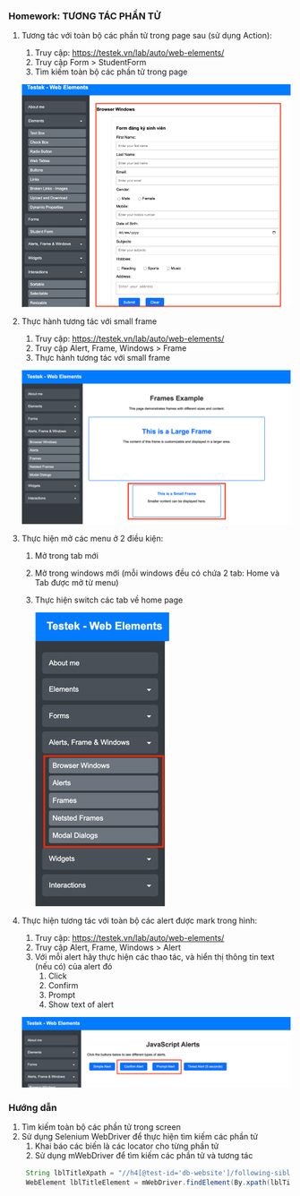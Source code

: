 ### Homework: TƯƠNG TÁC PHẦN TỬ

1. Tương tác với toàn bộ các phần tử trong page sau (sử dụng Action):
   1. Truy cập: https://testek.vn/lab/auto/web-elements/
   2. Truy cập Form > StudentForm
   3. Tìm kiếm toàn bộ các phần tử trong page

   ![homepage.png](../../../../../../resources/data/study/studentForm.png)

2. Thực hành tương tác với small frame
   1. Truy cập: https://testek.vn/lab/auto/web-elements/
   2. Truy cập Alert, Frame, Windows > Frame
   3. Thực hành tương tác với small frame
   
   ![SmallFrame.png](../../../../../../resources/data/study/frame_small.png)
2. Thực hiện mở các menu ở 2 điều kiện:
   1. Mở trong tab mới
   2. Mở trong windows mới (mỗi windows đều có chứa 2 tab: Home và Tab được mở từ menu)
   3. Thực hiện switch các tab về home page
   
      ![Menu.png](../../../../../../resources/data/study/windows_tab_homework.png)
3. Thực hiện tương tác với toàn bộ các alert được mark trong hình:
   1. Truy cập: https://testek.vn/lab/auto/web-elements/
   2. Truy cập Alert, Frame, Windows > Alert
   3. Với mỗi alert hãy thực hiện các thao tác, và hiển thị thông tin text (nếu có) của alert đó
      1. Click 
      2. Confirm
      3. Prompt
      4. Show text of alert
   
   ![alert.png](../../../../../../resources/data/study/alert_homework.png)


### Hướng dẫn
1. Tìm kiếm toàn bộ các phần tử trong screen
2. Sử dụng Selenium WebDriver để thực hiện tìm kiếm các phần tử
   1. Khai báo các biến là các locator cho từng phần tử
   2. Sử dụng mWebDriver để tìm kiếm các phần tử và tương tác
   ```java
    String lblTitleXpath = "//h4[@test-id='db-website']/following-sibling::h4[@test-id='db-facebook']";
    WebElement lblTitleElement = mWebDriver.findElement(By.xpath(lblTitleXpath));
    ```

